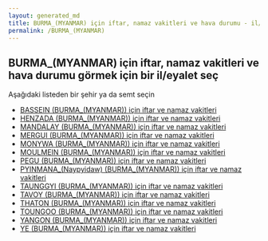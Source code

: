 ```yaml
---
layout: generated_md
title: BURMA_(MYANMAR) için iftar, namaz vakitleri ve hava durumu - il/eyalet seç
permalink: /BURMA_(MYANMAR)
---
```


## BURMA_(MYANMAR) için iftar, namaz vakitleri ve hava durumu  görmek için bir il/eyalet seç

Aşağıdaki listeden bir şehir ya da semt seçin


* [BASSEIN (BURMA_(MYANMAR)) için iftar ve namaz vakitleri](/BURMA_(MYANMAR)/BASSEIN)
* [HENZADA (BURMA_(MYANMAR)) için iftar ve namaz vakitleri](/BURMA_(MYANMAR)/HENZADA)
* [MANDALAY (BURMA_(MYANMAR)) için iftar ve namaz vakitleri](/BURMA_(MYANMAR)/MANDALAY)
* [MERGUI (BURMA_(MYANMAR)) için iftar ve namaz vakitleri](/BURMA_(MYANMAR)/MERGUI)
* [MONYWA (BURMA_(MYANMAR)) için iftar ve namaz vakitleri](/BURMA_(MYANMAR)/MONYWA)
* [MOULMEIN (BURMA_(MYANMAR)) için iftar ve namaz vakitleri](/BURMA_(MYANMAR)/MOULMEIN)
* [PEGU (BURMA_(MYANMAR)) için iftar ve namaz vakitleri](/BURMA_(MYANMAR)/PEGU)
* [PYINMANA_(Naypyidaw) (BURMA_(MYANMAR)) için iftar ve namaz vakitleri](/BURMA_(MYANMAR)/PYINMANA_(Naypyidaw))
* [TAUNGGYI (BURMA_(MYANMAR)) için iftar ve namaz vakitleri](/BURMA_(MYANMAR)/TAUNGGYI)
* [TAVOY (BURMA_(MYANMAR)) için iftar ve namaz vakitleri](/BURMA_(MYANMAR)/TAVOY)
* [THATON (BURMA_(MYANMAR)) için iftar ve namaz vakitleri](/BURMA_(MYANMAR)/THATON)
* [TOUNGOO (BURMA_(MYANMAR)) için iftar ve namaz vakitleri](/BURMA_(MYANMAR)/TOUNGOO)
* [YANGON (BURMA_(MYANMAR)) için iftar ve namaz vakitleri](/BURMA_(MYANMAR)/YANGON)
* [YE (BURMA_(MYANMAR)) için iftar ve namaz vakitleri](/BURMA_(MYANMAR)/YE)